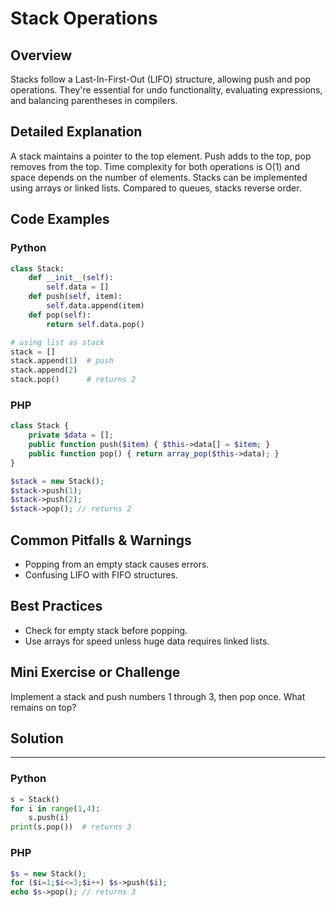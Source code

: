 # Stack Operations

## Overview
Stacks follow a Last-In-First-Out (LIFO) structure, allowing push and pop operations. They're essential for undo functionality, evaluating expressions, and balancing parentheses in compilers.

## Detailed Explanation
A stack maintains a pointer to the top element. Push adds to the top, pop removes from the top. Time complexity for both operations is O(1) and space depends on the number of elements. Stacks can be implemented using arrays or linked lists. Compared to queues, stacks reverse order.

## Code Examples
### Python
```python
class Stack:
    def __init__(self):
        self.data = []
    def push(self, item):
        self.data.append(item)
    def pop(self):
        return self.data.pop()
```

```python
# using list as stack
stack = []
stack.append(1)  # push
stack.append(2)
stack.pop()      # returns 2
```

### PHP
```php
class Stack {
    private $data = [];
    public function push($item) { $this->data[] = $item; }
    public function pop() { return array_pop($this->data); }
}
```

```php
$stack = new Stack();
$stack->push(1);
$stack->push(2);
$stack->pop(); // returns 2
```

## Common Pitfalls & Warnings
- Popping from an empty stack causes errors.
- Confusing LIFO with FIFO structures.

## Best Practices
- Check for empty stack before popping.
- Use arrays for speed unless huge data requires linked lists.

## Mini Exercise or Challenge
Implement a stack and push numbers 1 through 3, then pop once. What remains on top?

## Solution
---
### Python
```python
s = Stack()
for i in range(1,4):
    s.push(i)
print(s.pop())  # returns 3
```
### PHP
```php
$s = new Stack();
for ($i=1;$i<=3;$i++) $s->push($i);
echo $s->pop(); // returns 3
```
